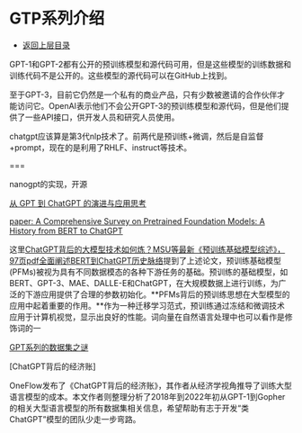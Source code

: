 # GTP系列介绍

* [返回上层目录](../openai.md)

GPT-1和GPT-2都有公开的预训练模型和源代码可用，但是这些模型的训练数据和训练代码不是公开的。这些模型的源代码可以在GitHub上找到。

至于GPT-3，目前它仍然是一个私有的商业产品，只有少数被邀请的合作伙伴才能访问它。OpenAI表示他们不会公开GPT-3的预训练模型和源代码，但是他们提供了一些API接口，供开发人员和研究人员使用。

chatgpt应该算是第3代nlp技术了。前两代是预训练+微调，然后是自监督+prompt，现在的是利用了RHLF、instruct等技术。



===

nanogpt的实现，开源





[从 GPT 到 ChatGPT 的演进与应用思考](https://mp.weixin.qq.com/s/3Pr82xKpZ7mAWQcxPPB1xA)

[paper: A Comprehensive Survey on Pretrained Foundation Models: A History from BERT to ChatGPT](https://arxiv.org/abs/2302.09419)

这里[ChatGPT背后的大模型技术如何炼？MSU等最新《预训练基础模型综述》，97页pdf全面阐述BERT到ChatGPT历史脉络](https://www.zhuanzhi.ai/vip/f9ef3cea409e4e561fa87db1821f57d0)提到了上述论文，预训练基础模型(PFMs)被视为具有不同数据模态的各种下游任务的基础。预训练的基础模型，如BERT、GPT-3、MAE、DALLE-E和ChatGPT，在大规模数据上进行训练，为广泛的下游应用提供了合理的参数初始化。**PFMs背后的预训练思想在大型模型的应用中起着重要的作用。**作为一种迁移学习范式，预训练通过冻结和微调技术应用于计算机视觉，显示出良好的性能。词向量在自然语言处理中也可以看作是修饰词的一

[GPT系列的数据集之谜](https://mp.weixin.qq.com/s/p0s6FmEof2gkb0jrHBo3JA)

[ChatGPT背后的经济账]

OneFlow发布了《ChatGPT背后的经济账》，其作者从经济学视角推导了训练大型语言模型的成本。本文作者则整理分析了2018年到2022年初从GPT-1到Gopher的相关大型语言模型的所有数据集相关信息，希望帮助有志于开发“类ChatGPT”模型的团队少走一步弯路。